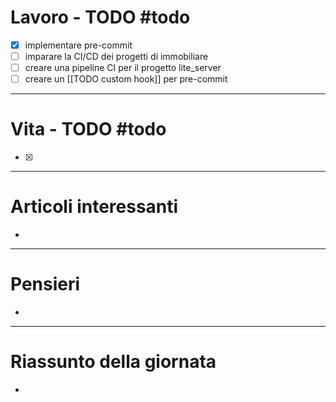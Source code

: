 # Lavoro - TODO #todo 
- [x] implementare pre-commit
- [ ] imparare la CI/CD dei progetti di immobiliare
- [ ] creare una pipeline CI per il progetto lite_server
- [ ] creare un [[TODO custom hook]] per pre-commit

---

# Vita - TODO #todo 
- [x] 

---

# Articoli interessanti
- 

---

# Pensieri
- 

---

# Riassunto della giornata
- 
